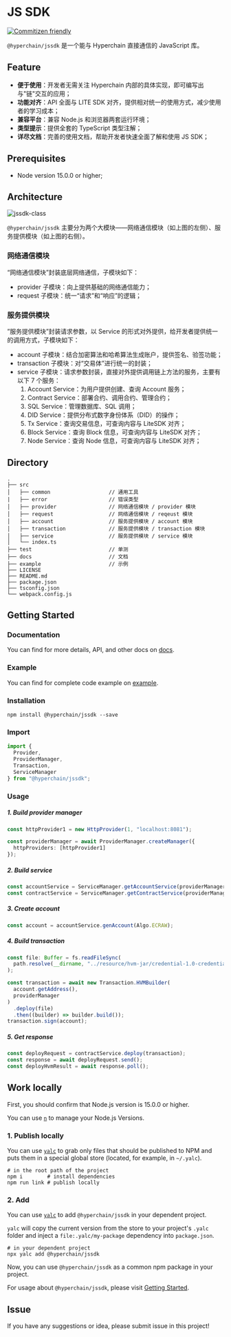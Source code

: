 # JS SDK

[![Commitizen friendly](https://img.shields.io/badge/commitizen-friendly-brightgreen.svg)](http://commitizen.github.io/cz-cli/)

`@hyperchain/jssdk` 是一个能与 Hyperchain 直接通信的 JavaScript 库。

## Feature

- **便于使用**：开发者无需关注 Hyperchain 内部的具体实现，即可编写出与"链"交互的应用；
- **功能对齐**：API 全面与 LITE SDK 对齐，提供相对统一的使用方式，减少使用者的学习成本；
- **兼容平台**：兼容 Node.js 和浏览器两套运行环境；
- **类型提示**：提供全套的 TypeScript 类型注解；
- **详尽文档**：完善的使用文档，帮助开发者快速全面了解和使用 JS SDK；

## Prerequisites

- Node version 15.0.0 or higher;

## Architecture

![jssdk-class](https://raw.githubusercontent.com/kiyonamiy/hyperchain-jssdk/master/docs/img/jssdk-class.png)

`@hyperchain/jssdk` 主要分为两个大模块——网络通信模块（如上图的左侧）、服务提供模块（如上图的右侧）。

### 网络通信模块

“网络通信模块”封装底层网络通信，子模块如下：

- provider 子模块：向上提供基础的网络通信能力；
- request 子模块：统一“请求”和“响应”的逻辑；

### 服务提供模块

”服务提供模块”封装请求参数，以 Service 的形式对外提供，给开发者提供统一的调用方式，子模块如下：

- account 子模块：结合加密算法和哈希算法生成账户，提供签名、验签功能；
- transaction 子模块：对“交易体”进行统一的封装；
- service 子模块：请求参数封装，直接对外提供调用链上方法的服务，主要有以下 7 个服务：
  1. Account Service：为用户提供创建、查询 Account 服务；
  2. Contract Service：部署合约、调用合约、管理合约；
  3. SQL Service：管理数据库、SQL 调用；
  4. DID Service：提供分布式数字身份体系（DID）的操作；
  5. Tx Service：查询交易信息，可查询内容与 LiteSDK 对齐；
  6. Block Service：查询 Block 信息，可查询内容与 LiteSDK 对齐；
  7. Node Service：查询 Node 信息，可查询内容与 LiteSDK 对齐；

## Directory

```
.
├── src
│   ├── common                   // 通用工具
|   ├── error                    // 错误类型
│   ├── provider                 // 网络通信模块 / provider 模块
│   ├── request                  // 网络通信模块 / reqeust 模块
│   ├── account                  // 服务提供模块 / account 模块
│   ├── transaction              // 服务提供模块 / transaction 模块
│   ├── service                  // 服务提供模块 / service 模块
│   └── index.ts
├── test                         // 单测
├── docs                         // 文档
├── example                      // 示例
├── LICENSE
├── README.md
├── package.json
├── tsconfig.json
└── webpack.config.js
```

## Getting Started

### Documentation

You can find for more details, API, and other docs on [docs](./docs/hyperchain_jssdk.md).

### Example

You can find for complete code example on [example](./examples).

### Installation

```shell
npm install @hyperchain/jssdk --save
```

### Import

```typescript
import {
  Provider,
  ProviderManager,
  Transaction,
  ServiceManager
} from "@hyperchain/jssdk";
```

### Usage

##### 1. Build provider manager

```typescript
const httpProvider1 = new HttpProvider(1, "localhost:8081");

const providerManager = await ProviderManager.createManager({
  httpProviders: [httpProvider1]
});
```

##### 2. Build service

```typescript
const accountService = ServiceManager.getAccountService(providerManager);
const contractService = ServiceManager.getContractService(providerManager);
```

##### 3. Create account

```typescript
const account = accountService.genAccount(Algo.ECRAW);
```

##### 4. Build transaction

```typescript
const file: Buffer = fs.readFileSync(
  path.resolve(__dirname, "../resource/hvm-jar/credential-1.0-credential.jar")
);

const transaction = await new Transaction.HVMBuilder(
  account.getAddress(),
  providerManager
)
  .deploy(file)
  .then((builder) => builder.build());
transaction.sign(account);
```

##### 5. Get response

```typescript
const deployRequest = contractService.deploy(transaction);
const response = await deployRequest.send();
const deployHvmResult = await response.poll();
```

## Work locally

First, you should confirm that Node.js version is 15.0.0 or higher.

You can use [`n`](https://www.npmjs.com/package/n#n--interactively-manage-your-nodejs-versions) to manage your Node.js Versions.

### 1. Publish locally

You can use [`yalc`](https://github.com/wclr/yalc) to grab only files that should be published to NPM and puts them in a special global store (located, for example, in `~/.yalc`).

```
# in the root path of the project
npm i        # install dependencies
npm run link # publish locally
```

### 2. Add

You can use [`yalc`](https://github.com/wclr/yalc) to add `@hyperchain/jssdk` in your dependent project.

`yalc` will copy the current version from the store to your project's `.yalc` folder and inject a `file:.yalc/my-package` dependency into `package.json`.

```
# in your dependent project
npx yalc add @hyperchain/jssdk
```

Now, you can use `@hyperchain/jssdk` as a common npm package in your project.

For usage about `@hyperchain/jssdk`, please visit [Getting Started](#Getting-Started).

## Issue

If you have any suggestions or idea, please submit issue in this project!
